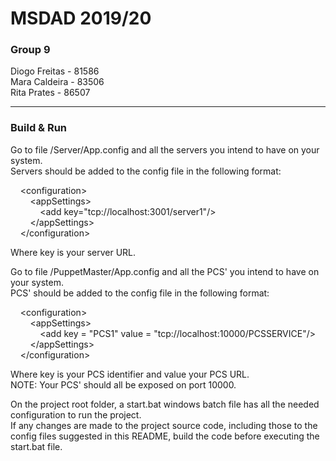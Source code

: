 # MSDAD 2019/20

### Group 9

Diogo Freitas - 81586  
Mara Caldeira - 83506  
Rita Prates - 86507  

***

### Build & Run

Go to file /Server/App.config and all the servers you intend to have on your system.<br/>
Servers should be added to the config file in the following format:

&nbsp;&nbsp;&nbsp;&nbsp;\<configuration\><br/>
&nbsp;&nbsp;&nbsp;&nbsp;&nbsp;&nbsp;&nbsp;&nbsp;\<appSettings\><br/>
&nbsp;&nbsp;&nbsp;&nbsp;&nbsp;&nbsp;&nbsp;&nbsp;&nbsp;&nbsp;&nbsp;&nbsp;\<add key="tcp://localhost:3001/server1"\/\><br/>
&nbsp;&nbsp;&nbsp;&nbsp;&nbsp;&nbsp;&nbsp;&nbsp;\<\/appSettings\><br/>
&nbsp;&nbsp;&nbsp;&nbsp;\<\/configuration\><br/>

Where key is your server URL.

Go to file /PuppetMaster/App.config and all the PCS' you intend to have on your system.<br/>
PCS' should be added to the config file in the following format:

&nbsp;&nbsp;&nbsp;&nbsp;\<configuration\><br/>
&nbsp;&nbsp;&nbsp;&nbsp;&nbsp;&nbsp;&nbsp;&nbsp;\<appSettings\><br/>
&nbsp;&nbsp;&nbsp;&nbsp;&nbsp;&nbsp;&nbsp;&nbsp;&nbsp;&nbsp;&nbsp;&nbsp;\<add key = "PCS1" value = "tcp://localhost:10000/PCSSERVICE"\/\><br/>
&nbsp;&nbsp;&nbsp;&nbsp;&nbsp;&nbsp;&nbsp;&nbsp;\<\/appSettings\><br/>
&nbsp;&nbsp;&nbsp;&nbsp;\<\/configuration\><br/>

Where key is your PCS identifier and value your PCS URL.  
NOTE: Your PCS' should all be exposed on port 10000.

On the project root folder, a start.bat windows batch file has all the needed configuration to run the project.  
If any changes are made to the project source code, including those to the config files suggested in this README, build the code before executing the start.bat file.